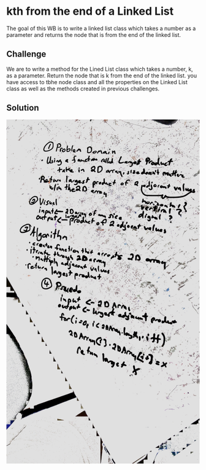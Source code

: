 # kth from the end of a Linked List
The goal of this WB is to write a linked list class which takes a number as a parameter and returns the node that is from the end of the linked list.   

## Challenge
We are to write a method for the Lined List class which takes a number, k, as a parameter.  Return the node that is k from the end of the linked list.  you have access to tbhe node class and all the properties on the Linked List class as well as the methods created in previous challenges. 

## Solution
![whiteboard](assets/array_adjacent_product.jpeg)